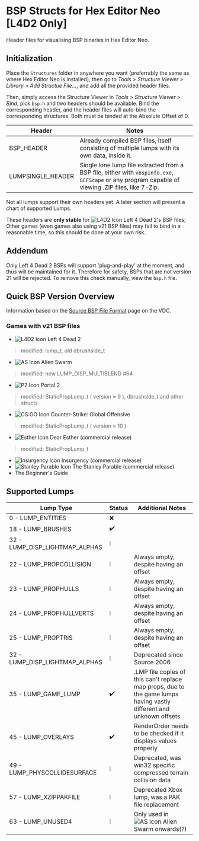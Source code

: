 # BSP Structs for Hex Editor Neo [L4D2 Only]
Header files for visualising BSP binaries in Hex Editor Neo.

## Initialization
Place the `Structures` folder in anywhere you want (preferrably the same as where Hex Editor Neo is installed), then go to *Tools > Structure Viewer > Library > Add Structue File...*, and add all the provided header files.

Then, simply access the Structure Viewer in *Tools > Structure Viewer > Bind*, pick `bsp.h` and two headers should be available. Bind the corresponding header, and the header files will auto-bind the corresponding structures. Both must be binded at the Absolute Offset of 0.

Header | Notes
------ | -----
BSP_HEADER | Already compiled BSP files, itself consisting of multiple lumps with its own data, inside it.
LUMPSINGLE_HEADER | Single lone lump file extracted from a BSP file, either with `vbspinfo.exe`, `GCFScape` or any program capable of viewing .ZIP files, like 7-Zip.

Not all lumps support their own headers yet. A later section will present a chart of supported Lumps.

These headers are **only stable** for ![L4D2 Icon](https://developer.valvesoftware.com/w/images/9/93/L4D2-16px.png) Left 4 Dead 2's BSP files; Other games (even games also using v21 BSP files) may fail to bind in a reasonable time, so this should be done at your own risk.

## Addendum
Only Left 4 Dead 2 BSPs will support 'plug-and-play' at the moment, and thus will be maintained for it. Therefore for safety, BSPs that are not version 21 will be rejected. To remove this check manually, view the `bsp.h` file.

## Quick BSP Version Overview
Information based on the [Source BSP File Format](https://developer.valvesoftware.com/wiki/Source_BSP_File_Format#Versions) page on the VDC.

### Games with v21 BSP files
* ![L4D2 Icon](https://developer.valvesoftware.com/w/images/9/93/L4D2-16px.png) Left 4 Dead 2
> modified: lump_t, old dbrushside_t
* ![AS Icon](https://developer.valvesoftware.com/w/images/c/c9/AS-16px.png) Alien Swarm
> modified: new LUMP_DISP_MULTIBLEND #64
* ![P2 Icon](https://developer.valvesoftware.com/w/images/7/77/Portal2-16px.png) Portal 2
> modified: StaticPropLump_t ( version = 9 ), dbrushside_t and other structs
* ![CS:GO Icon](https://developer.valvesoftware.com/w/images/3/35/Csgo.png) Counter-Strike: Global Offensive
> modified: StaticPropLump_t ( version = 10 )
* ![Esther Icon](https://developer.valvesoftware.com/w/images/2/2d/Dear_Esther.png) Dear Esther (commercial release) 
> modified: StaticPropLump_t
* ![Insurgency Icon](https://developer.valvesoftware.com/w/images/a/af/Insurgency_16x_icon.png) Insurgency (commercial release) 	
* ![Stanley Parable Icon](https://developer.valvesoftware.com/w/images/8/88/The_stanley_parable_icon.PNG) The Stanley Parable (commercial release) 	
* The Beginner's Guide 	

## Supported Lumps
Lump Type | Status | Additional Notes
--------- | ------ | ----------------
0 - LUMP_ENTITIES | ❌
18 - LUMP_BRUSHES | ✔️
32 - LUMP_DISP_LIGHTMAP_ALPHAS | ❕
22 - LUMP_PROPCOLLISION | ❕ | Always empty, despite having an offset
23 - LUMP_PROPHULLS | ❕ | Always empty, despite having an offset
24 - LUMP_PROPHULLVERTS | ❕ | Always empty, despite having an offset
25 - LUMP_PROPTRIS | ❕ | Always empty, despite having an offset
32 - LUMP_DISP_LIGHTMAP_ALPHAS | ❕ | Deprecated since Source 2006
35 - LUMP_GAME_LUMP | ✔️ | .LMP file copies of this can't replace map props, due to the game lumps having vastly different and unknown offsets
45 - LUMP_OVERLAYS | ✔️ | RenderOrder needs to be checked if it displays values properly
49 - LUMP_PHYSCOLLIDESURFACE | ❕ | Deprecated, was win32 specific compressed terrain collision data
57 - LUMP_XZIPPAKFILE | ❕ | Deprecated Xbox lump, was a PAK file replacement
63 - LUMP_UNUSED4 | ❕ | Only used in ![AS Icon](https://developer.valvesoftware.com/w/images/c/c9/AS-16px.png) Alien Swarm onwards(?)
